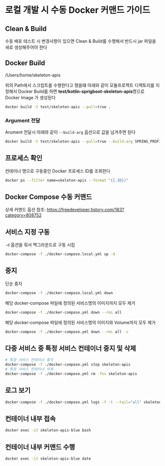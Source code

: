 # 로컬 개발 시 수동 Docker 커맨드 가이드

## Clean & Build
수동 배포 테스트 시 변경사항이 있으면 Clean & Build를 수행해서 반드시 jar 파일을 새로 생성해주어야 한다

## Docker Build
/Users/home/skeleton-apis
 
위의 Path에서 스크립트를 수행한다고 했을떄 아래와 같이 모듈프로젝트 디렉토리를 지정해서 Docker Build를 하면
**test/kotlin-sprigboot-skeleton-apis**명으로 Docker Image 가 생성된다 

```bash
docker build -t test/skeleton-apis --pull=true .
```

### Argument 전달

Arument 전달시 아래와 같이 `--build-arg` 옵션으로 값을 넘겨주면 된다

```bash
docker build -t test/skeleton-apis --pull=true --build-arg SPRING_PROFILE=local skeleton-apis
```

## 프로세스 확인

컨테이너 명으로 구동중인 Docker 프로세스 ID를 조회한다

```bash
docker ps --filter name=skeleton-apis --format "{{.ID}}"
```

## Docker Compose 수동 커맨드
상세 커맨드 옵션 참조: https://freedeveloper.tistory.com/183?category=808752

## 서비스 지정 구동

`-d` 옵션을 줘서 백그라운드로 구동 시킴

```bash
docker-compose -f ./docker-compose.local.yml up -d
```

## 중지
단순 중지

```bash
docker-compose -f ./docker-compose.local.yml down
```


해당 docker-compose 파일에 정의된 서비스명의 이미지까지 모두 제거

```bash
docker-compose -f ./docker-compose.yml down --rmi all
```

해당 docker-compose 파일에 정의된 서비스명의 이미지와 Volume까지 모두 제거

```bash
docker-compose -f ./docker-compose.yml down --rmi all -v
```

## 다중 서비스 중 특정 서비스 컨테이너 중지 및 삭제

```bash
# 특정 서비스 컨테이너 중지
docker-compose -f ./docker-compose.yml stop skeleton-apis
# 특정 서비스 컨테이너 삭제
docker-compose -f ./docker-compose.yml rm -fsv skeleton-apis
```

## 로그 보기

```bash
docker-compose -f ./docker-compose.yml logs -f -t --tail="all" skeleton-apis
```

## 컨테이너 내부 접속

```bash
docker exec -it skeleton-apis-blue bash
```

## 컨테이너 내부 커맨드 수행

```bash
docker exec -it skeleton-apis-blue date
```